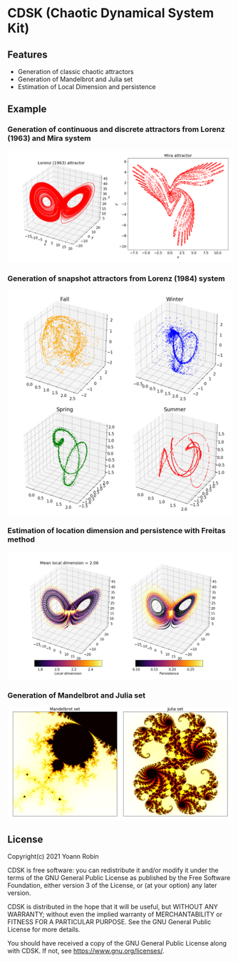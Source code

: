 # CDSK (Chaotic Dynamical System Kit)


## Features
- Generation of classic chaotic attractors
- Generation of Mandelbrot and Julia set
- Estimation of Local Dimension and persistence


## Example

### Generation of continuous and discrete attractors from Lorenz (1963) and Mira system
![Alt](/figures/attractors.png)

### Generation of snapshot attractors from Lorenz (1984) system
![Alt](/figures/snapshot_attractors.png)

### Estimation of location dimension and persistence with Freitas method
![Alt](/figures/local_dimension.png)

### Generation of Mandelbrot and Julia set
![Alt](/figures/mandelbrot_julia.png)


## License

Copyright(c) 2021 Yoann Robin

CDSK is free software: you can redistribute it and/or modify
it under the terms of the GNU General Public License as published by
the Free Software Foundation, either version 3 of the License, or
(at your option) any later version.

CDSK is distributed in the hope that it will be useful,
but WITHOUT ANY WARRANTY; without even the implied warranty of
MERCHANTABILITY or FITNESS FOR A PARTICULAR PURPOSE.  See the
GNU General Public License for more details.

You should have received a copy of the GNU General Public License
along with CDSK.  If not, see <https://www.gnu.org/licenses/>.
